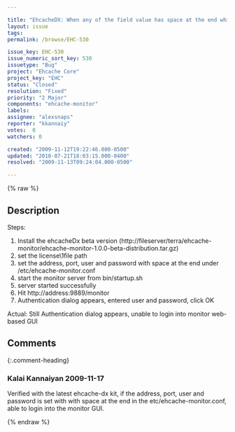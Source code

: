 ```yaml
---

title: "EhcacheDX: When any of the field value has space at the end while setting the address, port, user and password, Unable to login into monitor web-based GUI"
layout: issue
tags: 
permalink: /browse/EHC-530

issue_key: EHC-530
issue_numeric_sort_key: 530
issuetype: "Bug"
project: "Ehcache Core"
project_key: "EHC"
status: "Closed"
resolution: "Fixed"
priority: "2 Major"
components: "ehcache-monitor"
labels: 
assignee: "alexsnaps"
reporter: "kkannaiy"
votes:  0
watchers: 0

created: "2009-11-12T19:22:46.000-0500"
updated: "2010-07-21T18:03:15.000-0400"
resolved: "2009-11-13T09:24:04.000-0500"

---
```




{% raw %}



## Description

<div markdown="1" class="description">

Steps:

1. Install the ehcacheDx beta version (http://fileserver/terra/ehcache-monitor/ehcache-monitor-1.0.0-beta-distribution.tar.gz)
2. set the license\1file path
3. set the address, port, user and password with space at the end under /etc/ehcache-monitor.conf
4. start the monitor server from bin/startup.sh
5. server started successfully
6. Hit http://address:9889/monitor
7. Authentication dialog appears, entered user and password, click OK

Actual: Still Authentication dialog appears, unable to login into monitor web-based GUI 




</div>

## Comments


{:.comment-heading}
### **Kalai Kannaiyan** <span class="date">2009-11-17</span>

<div markdown="1" class="comment">

Verified with the latest ehcache-dx kit, if the address, port, user and password is set with with space at the end in the etc/ehcache-monitor.conf, able to login into the monitor GUI.

</div>



{% endraw %}
